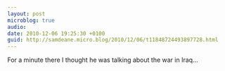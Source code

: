 ```yaml
---
layout: post
microblog: true
audio: 
date: 2010-12-06 19:25:30 +0100
guid: http://samdeane.micro.blog/2010/12/06/t11848724493897728.html
---
```

For a minute there I thought he was talking about the war in Iraq...
